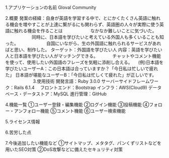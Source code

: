 1.アプリケーションの名前
 Gloval Community

2.概要
 発案の経緯：自身が英語を学習する中で、とにかくたくさん英語に触れる機会を増やすことが上達に繋がるにも関わらず、英語圏の人々が実際に使う英語に触れる機会を作ることは
 　　　　　　なかなか難しいことに気づいた。
 　　　　　　同時に、日本語を学びたいと考えている外国人も多くいることも知った。
 　　　　　　自国にいながら、生の外国語に触れられるサービスがあればと思い、制作した。
 ターゲット：外国語を学びたい人
 内容：英語を学びたい人と日本語を学びたい人がマッチングできる。
 　　　チャットやコメント機能を使って、使用したい外国語のフレーズを気軽に添削し合える。
    　(例)日本語を学びたいユーザーA：この日本語は合っていますか？「今日私は忙しいで疲れた」
         日本語が堪能なユーザーB：「今日私は忙しくて疲れた」が正しいです。
 　　　　　　
3.使用技術
 開発言語：Ruby 3.0.0
 サーバーサイドフレームワーク：Rails 6.1.4　
 フロントエンド：Bootstrap
 インフラ：AWS(Cloud9)
 データベース・データストア：MySQL
 進行管理：GitHub
 
4.機能一覧
 ①ユーザー登録・編集機能
 ②ログイン機能
 ③投稿機能
 ④フォロー・アンフォロー機能
 ⑤コメント機能
 ⑥ユーザー検索機能

5.ライセンス情報

6.苦労した点

7.今後追加したい機能など
 ①サイトマップ、メタタグ、パンくずリストなどを用いたSEO対策
 ②DoS攻撃などに備えたセキュリティ対策
